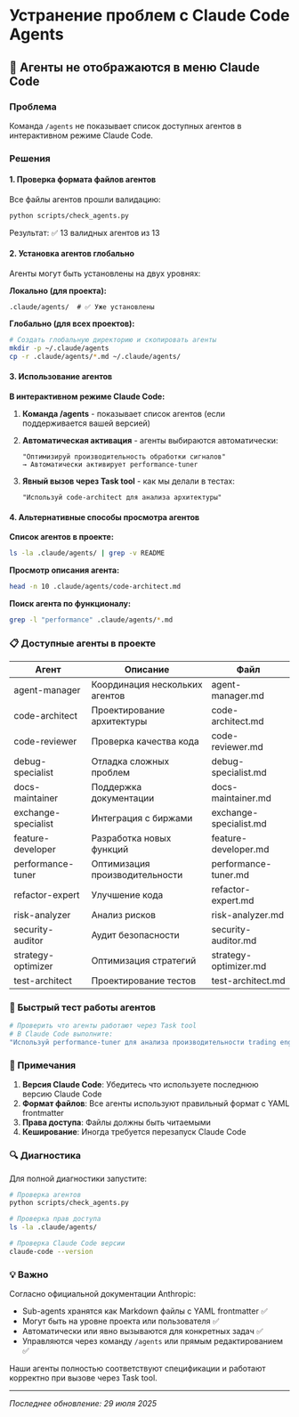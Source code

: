 # Устранение проблем с Claude Code Agents

## 🔧 Агенты не отображаются в меню Claude Code

### Проблема

Команда `/agents` не показывает список доступных агентов в интерактивном режиме Claude Code.

### Решения

#### 1. Проверка формата файлов агентов

Все файлы агентов прошли валидацию:

```bash
python scripts/check_agents.py
```

Результат: ✅ 13 валидных агентов из 13

#### 2. Установка агентов глобально

Агенты могут быть установлены на двух уровнях:

**Локально (для проекта):**

```
.claude/agents/  # ✅ Уже установлены
```

**Глобально (для всех проектов):**

```bash
# Создать глобальную директорию и скопировать агенты
mkdir -p ~/.claude/agents
cp -r .claude/agents/*.md ~/.claude/agents/
```

#### 3. Использование агентов

**В интерактивном режиме Claude Code:**

1. **Команда /agents** - показывает список агентов (если поддерживается вашей версией)
2. **Автоматическая активация** - агенты выбираются автоматически:

   ```
   "Оптимизируй производительность обработки сигналов"
   → Автоматически активирует performance-tuner
   ```

3. **Явный вызов через Task tool** - как мы делали в тестах:

   ```
   "Используй code-architect для анализа архитектуры"
   ```

#### 4. Альтернативные способы просмотра агентов

**Список агентов в проекте:**

```bash
ls -la .claude/agents/ | grep -v README
```

**Просмотр описания агента:**

```bash
head -n 10 .claude/agents/code-architect.md
```

**Поиск агента по функционалу:**

```bash
grep -l "performance" .claude/agents/*.md
```

### 📋 Доступные агенты в проекте

| Агент | Описание | Файл |
|-------|----------|------|
| agent-manager | Координация нескольких агентов | agent-manager.md |
| code-architect | Проектирование архитектуры | code-architect.md |
| code-reviewer | Проверка качества кода | code-reviewer.md |
| debug-specialist | Отладка сложных проблем | debug-specialist.md |
| docs-maintainer | Поддержка документации | docs-maintainer.md |
| exchange-specialist | Интеграция с биржами | exchange-specialist.md |
| feature-developer | Разработка новых функций | feature-developer.md |
| performance-tuner | Оптимизация производительности | performance-tuner.md |
| refactor-expert | Улучшение кода | refactor-expert.md |
| risk-analyzer | Анализ рисков | risk-analyzer.md |
| security-auditor | Аудит безопасности | security-auditor.md |
| strategy-optimizer | Оптимизация стратегий | strategy-optimizer.md |
| test-architect | Проектирование тестов | test-architect.md |

### 🚀 Быстрый тест работы агентов

```bash
# Проверить что агенты работают через Task tool
# В Claude Code выполните:
"Используй performance-tuner для анализа производительности trading engine"
```

### 📝 Примечания

1. **Версия Claude Code**: Убедитесь что используете последнюю версию Claude Code
2. **Формат файлов**: Все агенты используют правильный формат с YAML frontmatter
3. **Права доступа**: Файлы должны быть читаемыми
4. **Кеширование**: Иногда требуется перезапуск Claude Code

### 🔍 Диагностика

Для полной диагностики запустите:

```bash
# Проверка агентов
python scripts/check_agents.py

# Проверка прав доступа
ls -la .claude/agents/

# Проверка Claude Code версии
claude-code --version
```

### 💡 Важно

Согласно официальной документации Anthropic:

- Sub-agents хранятся как Markdown файлы с YAML frontmatter ✅
- Могут быть на уровне проекта или пользователя ✅
- Автоматически или явно вызываются для конкретных задач ✅
- Управляются через команду `/agents` или прямым редактированием ✅

Наши агенты полностью соответствуют спецификации и работают корректно при вызове через Task tool.

---

*Последнее обновление: 29 июля 2025*
